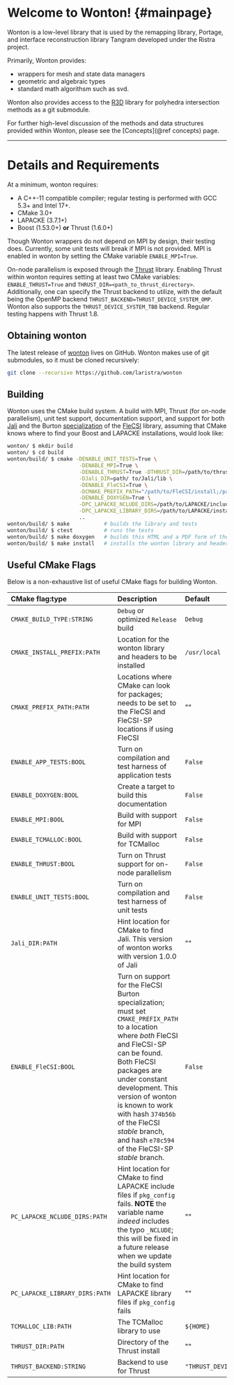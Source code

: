 # Welcome to Wonton!   {#mainpage}

Wonton is a low-level library that is used by the remapping
library, Portage, and interface reconstruction library Tangram 
developed under the Ristra project. 

Primarily, Wonton provides:
- wrappers for mesh and state data managers
- geometric and algebraic types 
- standard math algorithsm such as svd.

Wonton also provides access to the [R3D](https://github.com/devonmpowell/r3d.git) 
library for polyhedra intersection methods as a git submodule. 

For further high-level discussion of the methods and data structures provided
within Wonton, please see the [Concepts](@ref concepts) page. 

---

# Details and Requirements

At a minimum, wonton requires:
- A C++-11 compatible compiler; regular testing is performed with GCC
  5.3+ and Intel 17+.
- CMake 3.0+
- LAPACKE (3.7.1+)
- Boost (1.53.0+) **or** Thrust (1.6.0+)

Though Wonton wrappers do not depend on MPI by design, their
testing does. Currently, some unit tests will break if MPI
is not provided. MPI is enabled in wonton by setting the CMake variable
`ENABLE_MPI=True`.

On-node parallelism is exposed through
the [Thrust](https://thrust.github.io) library.  Enabling Thrust
within wonton requires setting at least two CMake variables:
`ENABLE_THRUST=True` and `THRUST_DIR=<path_to_thrust_directory>`.
Additionally, one can specify the Thrust backend to utilize, with the
default being the OpenMP backend
`THRUST_BACKEND=THRUST_DEVICE_SYSTEM_OMP`.  Wonton also supports the
`THRUST_DEVICE_SYSTEM_TBB` backend.  Regular testing happens with
Thrust 1.8. 

## Obtaining wonton

The latest release of [wonton](https://github.com/laristra/wonton)
lives on GitHub.  Wonton makes use of git submodules, so it must be
cloned recursively:

```sh
git clone --recursive https://github.com/laristra/wonton
```

## Building

Wonton uses the CMake build system. A build with MPI, Thrust (for on-node
parallelism), unit test support, documentation support, and support for 
both [Jali](https://github.com/lanl/jali) and the Burton 
[specialization](https://github.com/laristra/flecsi-sp) of 
the [FleCSI](https://github.com/laristra/flecsi) library, assuming that CMake knows where to
find your Boost and LAPACKE installations,  would look like:

~~~sh
wonton/ $ mkdir build
wonton/ $ cd build
wonton/build/ $ cmake -DENABLE_UNIT_TESTS=True \
					   -DENABLE_MPI=True \
					   -DENABLE_THRUST=True -DTHRUST_DIR=/path/to/thrust/include/directory \
					   -DJali_DIR=path/ to/Jali/lib \
					   -DENABLE_FleCSI=True \
					   -DCMAKE_PREFIX_PATH="/path/to/FleCSI/install;/path/to/FleCSI-sp/install" \
					   -DENABLE_DOXYGEN=True \
					   -DPC_LAPACKE_NCLUDE_DIRS=/path/to/LAPACKE/include \
					   -DPC_LAPACKE_LIBRARY_DIRS=/path/to/LAPACKE/install \
					   ..
wonton/build/ $ make           # builds the library and tests
wonton/build/ $ ctest          # runs the tests
wonton/build/ $ make doxygen   # builds this HTML and a PDF form of the documentation
wonton/build/ $ make install   # installs the wonton library and headers into CMAKE_INSTALL_PREFIX
~~~

## Useful CMake Flags
Below is a non-exhaustive list of useful CMake flags for building
Wonton.

| CMake flag:type | Description | Default |
|:----------|:------------|:--------|
| `CMAKE_BUILD_TYPE:STRING`| `Debug` or optimized `Release` build | `Debug` |
| `CMAKE_INSTALL_PREFIX:PATH` | Location for the wonton library and headers to be installed | `/usr/local` |
| `CMAKE_PREFIX_PATH:PATH` | Locations where CMake can look for packages; needs to be set to the FleCSI and FleCSI-SP locations if using FleCSI | "" |
| `ENABLE_APP_TESTS:BOOL` | Turn on compilation and test harness of application tests | `False` |
| `ENABLE_DOXYGEN:BOOL` | Create a target to build this documentation | `False` |
| `ENABLE_MPI:BOOL` | Build with support for MPI | `False` |
| `ENABLE_TCMALLOC:BOOL` | Build with support for TCMalloc | `False` |
| `ENABLE_THRUST:BOOL` | Turn on Thrust support for on-node parallelism | `False` |
| `ENABLE_UNIT_TESTS:BOOL` | Turn on compilation and test harness of unit tests | `False` |
| `Jali_DIR:PATH` | Hint location for CMake to find Jali.  This version of wonton works with version 1.0.0 of Jali | "" |
| `ENABLE_FleCSI:BOOL` | Turn on support for the FleCSI Burton specialization; must set `CMAKE_PREFIX_PATH` to a location where _both_ FleCSI and FleCSI-SP can be found. Both FleCSI packages are under constant development.  This version of wonton is known to work with hash `374b56b` of the FleCSI _stable_ branch, and hash `e78c594` of the FleCSI-SP _stable_ branch. | `False` |
| `PC_LAPACKE_NCLUDE_DIRS:PATH` | Hint location for CMake to find LAPACKE include files if `pkg_config` fails. **NOTE** the variable name _indeed_ includes the typo `_NCLUDE`; this will be fixed in a future release when we update the build system | "" |
| `PC_LAPACKE_LIBRARY_DIRS:PATH` | Hint location for CMake to find LAPACKE library files if `pkg_config` fails | "" |
| `TCMALLOC_LIB:PATH` | The TCMalloc library to use | `${HOME}` |
| `THRUST_DIR:PATH` | Directory of the Thrust install | "" |
| `THRUST_BACKEND:STRING` | Backend to use for Thrust | `"THRUST_DEVICE_SYSTEM_OMP"` |

